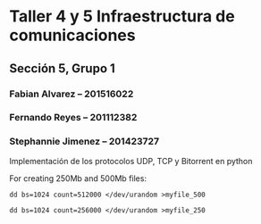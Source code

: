 # Taller 4 y 5 Infraestructura de comunicaciones

## Sección 5, Grupo 1 

### Fabian Alvarez – 201516022 

### Fernando Reyes – 201112382 

### Stephannie Jimenez – 201423727 

Implementación de los protocolos UDP, TCP y Bitorrent en python

For creating 250Mb and 500Mb files:

```
dd bs=1024 count=512000 </dev/urandom >myfile_500
```

```
dd bs=1024 count=256000 </dev/urandom >myfile_250
```